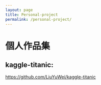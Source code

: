 ```yaml
---
layout: page
title: Personal-project
permalink: /personal-project/
---
```


# 個人作品集
## kaggle-titanic:
https://github.com/LiuYuWei/kaggle-titanic
